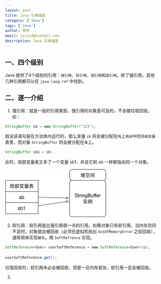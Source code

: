 ```yaml
---
layout: post
title: Java 引用强度
category: ['Java']
tags: ['Java']
author: 景阳
email: jyjsjd@hotmail.com
description: Java 引用强度
---
```


## 一、四个级别
Java 提供了4个级别的引用：`强引用`、`软引用`、`弱引用`和`虚引用`。除了强引用，其他几种引用都可以在 `java.lang.ref` 中找到。

## 二、逐一介绍
1. 强引用：就是一般的引用类型。强引用的对象是可及的，不会被垃圾回收。如：

```java
StringBuffer sb = new StringBuffer("123");
```

假设该语句是在方法体内运行的，那么变量 `sb` 将会被分配在`栈`上`栈帧`中的`局部变量`表里，而对象 `StringBuffer` 将会被分配在`堆`上。

```java
StringBuffer sb1 = sb;
```

此时，局部变量表又多了一个变量 sb1，并且它和 sb 一样都指向同一个对象。

![strong.png](/assets/img/strong.png)

2. 软引用：软引用是比强引用弱一点的引用。如果对象只有软引用，当内存空间不足时，对象就会被回收（必须在虚拟机抛出 `OutOfMemoryError` 之前回收），通常用来实现`缓存`。用 `SoftRefrence` 实现。

```java
SoftReference<User> userSoftReference = new SoftReference<User>(u);

userSoftReference.get();
```

垃圾回收时，软引用未必会被回收，但是一旦内存紧张，软引用一定会被回收。

3.
